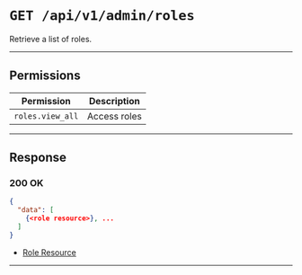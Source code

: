 # `GET /api/v1/admin/roles`

Retrieve a list of roles.


---

## Permissions
| Permission            | Description         |
|-----------------------|---------------------|
| `roles.view_all`      | Access roles        |

---

## Response

### 200 OK
```json
{
  "data": [
    {<role resource>}, ...
  ]
}
```
- [Role Resource](role_resource.md)

---
